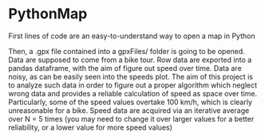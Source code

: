 # PythonMap
First lines of code are an easy-to-understand way to open a map in Python

Then, a .gpx file contained into a gpxFiles/ folder is going to be opened.
Data are supposed to come from a bike tour.
Row data are exported into a pandas dataframe, with the aim of figure out speed over time.
Data are noisy, as can be easily seen into the speeds plot. 
The aim of this project is to analyze such data in order to figure out
a proper algorithm which neglect wrong data and provides a reliable 
calculation of speed as space over time.
Particularly, some of the speed values overtake 100 km/h, which is clearly unreasonable for a bike.
Speed data are acquired via an iterative average over N = 5 times (you
may need to change it over larger values for a better reliability, or a lower value for
more speed values)
